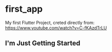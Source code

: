 # first_app

My first Flutter Project, creted directly from: https://www.youtube.com/watch?v=C-fKAzdTrLU

## I'm Just Getting Started
